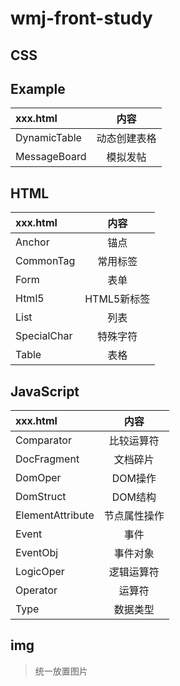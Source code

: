 # wmj-front-study
## CSS
## Example
|xxx.html|内容
|:-|:-:|
|DynamicTable|动态创建表格
|MessageBoard|模拟发帖
## HTML
|xxx.html|内容
|:-|:-:|
|Anchor|锚点
|CommonTag|常用标签
|Form|表单
|Html5|HTML5新标签
|List|列表
|SpecialChar|特殊字符
|Table|表格
## JavaScript
|xxx.html|内容
|:-|:-:|
|Comparator|比较运算符
|DocFragment|文档碎片
|DomOper|DOM操作
|DomStruct|DOM结构
|ElementAttribute|节点属性操作
|Event|事件
|EventObj|事件对象
|LogicOper|逻辑运算符
|Operator|运算符
|Type|数据类型
## img
> 统一放置图片
